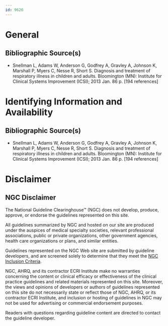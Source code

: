 ```yaml
---
id: 9626
---
```


# General

## Bibliographic Source(s)

- Snellman L, Adams W, Anderson G, Godfrey A, Gravley A, Johnson K, Marshall P, Myers C, Nesse R, Short S. Diagnosis and treatment of respiratory illness in children and adults. Bloomington (MN): Institute for Clinical Systems Improvement (ICSI); 2013 Jan. 86 p. [194 references]

# Identifying Information and Availability

## Bibliographic Source(s)

- Snellman L, Adams W, Anderson G, Godfrey A, Gravley A, Johnson K, Marshall P, Myers C, Nesse R, Short S. Diagnosis and treatment of respiratory illness in children and adults. Bloomington (MN): Institute for Clinical Systems Improvement (ICSI); 2013 Jan. 86 p. [194 references]

# Disclaimer

## NGC Disclaimer

The National Guideline Clearinghouse™ (NGC) does not develop, produce, approve, or endorse the guidelines represented on this site.

All guidelines summarized by NGC and hosted on our site are produced under the auspices of medical specialty societies, relevant professional associations, public or private organizations, other government agencies, health care organizations or plans, and similar entities.

Guidelines represented on the NGC Web site are submitted by guideline developers, and are screened solely to determine that they meet the [NGC Inclusion Criteria](/help-and-about/summaries/inclusion-criteria).

NGC, AHRQ, and its contractor ECRI Institute make no warranties concerning the content or clinical efficacy or effectiveness of the clinical practice guidelines and related materials represented on this site. Moreover, the views and opinions of developers or authors of guidelines represented on this site do not necessarily state or reflect those of NGC, AHRQ, or its contractor ECRI Institute, and inclusion or hosting of guidelines in NGC may not be used for advertising or commercial endorsement purposes.

Readers with questions regarding guideline content are directed to contact the guideline developer.

